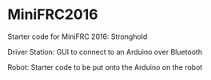 # MiniFRC2016
Starter code for MiniFRC 2016: Stronghold

Driver Station: GUI to connect to an Arduino over Bluetooth

Robot: Starter code to be put onto the Arduino on the robot